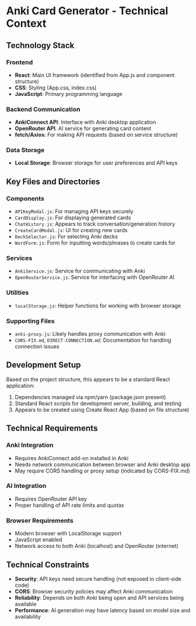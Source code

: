 # Anki Card Generator - Technical Context

## Technology Stack

### Frontend
- **React**: Main UI framework (identified from App.js and component structure)
- **CSS**: Styling (App.css, index.css)
- **JavaScript**: Primary programming language

### Backend Communication
- **AnkiConnect API**: Interface with Anki desktop application
- **OpenRouter API**: AI service for generating card content
- **fetch/Axios**: For making API requests (based on service structure)

### Data Storage
- **Local Storage**: Browser storage for user preferences and API keys

## Key Files and Directories

### Components
- `APIKeyModal.js`: For managing API keys securely
- `CardDisplay.js`: For displaying generated cards
- `ChatHistory.js`: Appears to track conversation/generation history
- `CreateCardModal.js`: UI for creating new cards
- `DeckSelector.js`: For selecting Anki decks
- `WordForm.js`: Form for inputting words/phrases to create cards for

### Services
- `AnkiService.js`: Service for communicating with Anki
- `OpenRouterService.js`: Service for interfacing with OpenRouter AI

### Utilities
- `localStorage.js`: Helper functions for working with browser storage

### Supporting Files
- `anki-proxy.js`: Likely handles proxy communication with Anki
- `CORS-FIX.md`, `DIRECT-CONNECTION.md`: Documentation for handling connection issues

## Development Setup
Based on the project structure, this appears to be a standard React application:

1. Dependencies managed via npm/yarn (package.json present)
2. Standard React scripts for development server, building, and testing
3. Appears to be created using Create React App (based on file structure)

## Technical Requirements

### Anki Integration
- Requires AnkiConnect add-on installed in Anki
- Needs network communication between browser and Anki desktop app
- May require CORS handling or proxy setup (indicated by CORS-FIX.md)

### AI Integration
- Requires OpenRouter API key
- Proper handling of API rate limits and quotas

### Browser Requirements
- Modern browser with LocalStorage support
- JavaScript enabled
- Network access to both Anki (localhost) and OpenRouter (internet)

## Technical Constraints
- **Security**: API keys need secure handling (not exposed in client-side code)
- **CORS**: Browser security policies may affect Anki communication
- **Reliability**: Depends on both Anki being open and API services being available
- **Performance**: AI generation may have latency based on model size and availability
